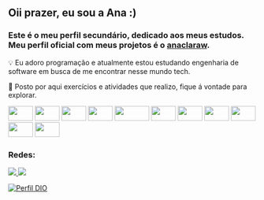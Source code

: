## Oii prazer, eu sou a Ana :) 
### Este é o meu perfil secundário, dedicado aos meus estudos. Meu perfil oficial com meus projetos é o [anaclaraw](https://github.com/anaclaraw/anaclaraw/edit/main/README.md).
💡 Eu adoro programação e atualmente estou estudando engenharia de software em busca de me encontrar nesse mundo tech.

🔭 Posto por aqui exercícios e atividades que realizo, fique á vontade para explorar. 

 
<div>
  <img height="30" width="50" src="https://img.shields.io/badge/MySQL-00000F?style=for-the-badge&logo=mysql&logoColor=whit" />
  <img height="30" width="50" src="https://img.shields.io/badge/Node.js-43853D?style=for-the-badge&logo=node.js&logoColor=white" />
  <img height="30" width="50" src="https://img.shields.io/badge/React-20232A?style=for-the-badge&logo=react&logoColor=61DAFB" />
  <img height="30" width="50" src="https://img.shields.io/badge/JavaScript-F7DF1E?style=for-the-badge&logo=javascript&logoColor=black" />
  <img height="30" width="70" src="https://img.shields.io/badge/Visual_Studio_Code-0078D4?style=for-the-badge&logo=visual%20studio%20code&logoColor=white" />
  <img height="30" width="50" src="https://img.shields.io/badge/.NET-5C2D91?style=for-the-badge&logo=.net&logoColor=white" />
  <img height="30" width="50" src="https://img.shields.io/badge/CSS-239120?&style=for-the-badge&logo=css3&logoColor=white" />
  <img height="30" width="50" src="https://img.shields.io/badge/HTML5-E34F26?style=for-the-badge&logo=html5&logoColor=white" />
  <img height="30" width="50" src="https://img.shields.io/badge/PHP-777BB4?style=for-the-badge&logo=php&logoColor=white" />
  <img height="30" width="50" src="https://img.shields.io/badge/Express.js-404D59?style=for-the-badge" />
  <img height="30" width="50" src="https://img.shields.io/badge/GIT-E44C30?style=for-the-badge&logo=git&logoColor=white" />

</div>





### Redes:
<div>
  <a href="https://www.linkedin.com/in/euanaclaramelo" ><img src="https://img.shields.io/badge/LinkedIn-0077B5?style=for-the-badge&logo=linkedin&logoColor=white" /> </a> 
  <a href="mailto:anaclaramelo2707@gmail.com" ><img src="https://img.shields.io/badge/Gmail-D14836?style=for-the-badge&logo=gmail&logoColor=white" /> </a> 
</div>

[![Perfil DIO](https://img.shields.io/badge/-Meu%20Perfil%20na%20DIO-30A3DC?style=for-the-badge)](https://www.dio.me/users/cadastrosanaw)

<!--
- ✨✨ 
- 🔭 I’m currently working on ...
- 🌱 I’m currently learning ...
- 👯 I’m looking to collaborate on ...
- 🤔 I’m looking for help with ...
- 💬 Ask me about ...
- 📫 How to reach me: ...
- 😄 Pronouns: ...
- ⚡ Fun fact: ...
-->
